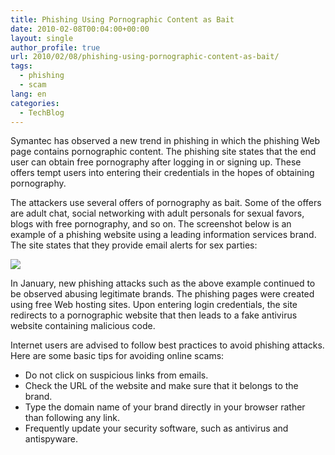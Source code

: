 ```yaml
---
title: Phishing Using Pornographic Content as Bait
date: 2010-02-08T00:04:00+00:00
layout: single
author_profile: true
url: 2010/02/08/phishing-using-pornographic-content-as-bait/
tags:
  - phishing
  - scam
lang: en
categories: 
  - TechBlog
---
```

Symantec has observed a new trend in phishing in which the phishing Web page contains pornographic content. The phishing site states that the end user can obtain free pornography after logging in or signing up. These offers tempt users into entering their credentials in the hopes of obtaining pornography.

The attackers use several offers of pornography as bait. Some of the offers are adult chat, social networking with adult personals for sexual favors, blogs with free pornography, and so on. The screenshot below is an example of a phishing website using a leading information services brand. The site states that they provide email alerts for sex parties:

[![](http://4.bp.blogspot.com/_vaUVXcmC3OI/S29NAUZdJUI/AAAAAAAAA2o/aRO9iXsP34w/s640/Screen+shot+2010-02-03+at+9.33.52+PM.png)](http://4.bp.blogspot.com/_vaUVXcmC3OI/S29NAUZdJUI/AAAAAAAAA2o/aRO9iXsP34w/s1600-h/Screen+shot+2010-02-03+at+9.33.52+PM.png)

In January, new phishing attacks such as the above example continued to be observed abusing legitimate brands. The phishing pages were created using free Web hosting sites. Upon entering login credentials, the site redirects to a pornographic website that then leads to a fake antivirus website containing malicious code.

Internet users are advised to follow best practices to avoid phishing attacks. Here are some basic tips for avoiding online scams:

  * Do not click on suspicious links from emails.
  * Check the URL of the website and make sure that it belongs to the brand.
  * Type the domain name of your brand directly in your browser rather than following any link.
  * Frequently update your security software, such as antivirus and antispyware.